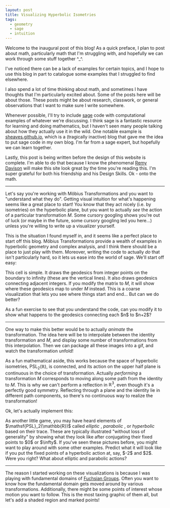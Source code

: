 ```yaml
---
layout: post
title: Visualizing Hyperbolic Isometries
tags:
  - geometry
  - sage
  - intuition
---
```


Welcome to the inaugural post of this blog! As a quick preface, I plan
to post about math, particularly math that I'm struggling with, and hopefully
we can work through some stuff together ^_^.

I've noticed there can be a lack of examples for certain topics,
and I hope to use this blog in part to catalogue some examples that I
struggled to find elsewhere.

I also spend a lot of time thinking about math, and sometimes I have thoughts
that I'm particularly excited about. Some of the posts here will be about
those. These posts might be about research, classwork, or general observations
that I want to make sure I write somewhere.

Whenever possible, I'll try to include [sage](https://sagemath.org) code with
computational examples of whatever we're discussing. I think sage is a
fantastic resource for learning and doing mathematics, but I haven't seen
many people talking about how they actually use it in the wild. One notable
example is [sheaves.github.io](https://sheaves.github.io), which is a
(tragically inactive) blog that gave me the idea to put sage code in my own
blog. I'm far from a sage expert, but hopefully we can learn together.

Lastly, this post is being written before the design of this website is
complete. I'm able to do that because I know the phenomenal
[Remy Davison](https://remydavison.com/) will make this site look great
by the time you're reading this. I'm super grateful for both his friendship
and his Design Skills. Ok - onto the math.

---

Let's say you're working with Möbius Transformations and you want to
"understand what they do". Getting visual intuition for what's happening
seems like a great place to start!
You know that they act nicely
(i.e. by isometries) on the hyperbolic plane, but you want to actually _see_
the action of a particular transformation $M$.
Some cursory googling shows you're out of luck
(or maybe in the future, some cursory googling led you here...)
unless you're willing to write up a visualizer yourself.

This is the situation I found myself in, and it seems like a perfect
place to start off this blog. Möbius Transformations provide a wealth
of examples in hyperbolic geometry and complex analysis, and I think there
should be a place to just play with them. Moreover, writing the code to
actually _do_ that isn't particularly hard, so it lets us ease into
the world of sage. We'll start off easy:

<div class="linked_auto">
<script type="text/x-sage">
from sage.geometry.hyperbolic_space.hyperbolic_model import moebius_transform
H2 = HyperbolicPlane().UHP() # the Upper Half Plane model

# How many (vertical) geodesics should we actually show?
# I think showing from -2 to 10 seems sensible to start, but
# if you're working with transformations that do stuff far
# from the origin you might want to change this.
l = -2
r = 10

# We should also choose how high we want our plot to be. Again,
# I chose something sensible for small examples, but you might want
# to change this depending on what you're working with.
yMin = 0
yMax = 5


# Now we start the real work:
def basicPlot(M=None, showAxes=True):
    if M == None:
        M = matrix([[1,0],[0,1]])

    # We're going to plot geodesics (in different colors) so that we
    # can follow the transformation.
    # What colors should we interpolate between?
    colorL = Color("#16365D") # This is a slate blue
    colorR = Color("#09B811") # This is a light green


    toShow = plot([])
    for n in range(r-l):
        color = colorL.blend(colorR, n/(r-l))

        # The image of the vertical geodesic at point n
        p1 = moebius_transform(M, l+n) # hit the point l+n with the transformation M
        p2 = moebius_transform(M, Infinity)

        g = H2.get_geodesic(p1,p2)
        toShow += g.plot(color=color, axes=showAxes)

        # The image of a geodesic between points n and n+1
        p1 = moebius_transform(M, l+n)
        p2 = moebius_transform(M, l+n+1)
        g = H2.get_geodesic(p1,p2)

        # We darken the color of these geodesics to distinguish them
        # from the vertical ones after applying the transformation.
        toShow += g.plot(color=color.darker(), axes=showAxes)

    toShow.set_axes_range(l,r,yMin,yMax)

    return toShow

# Finally, we'll use an interactive wrapper so that we don't have
# to manually edit this code to do stuff with the visualizer!
@interact
def _(M = input_grid(2,2, default = [[1,0],[0,1]], label='M=', to_value=matrix), axes=True):
  basicPlot(matrix(M), showAxes=axes).show()
</script>
</div>

This cell is simple. It draws the geodesics from integer points on the boundary
to infinity (these are the vertical lines). It also draws geodesics connecting
adjacent integers. If you modify the matrix to $M$, it will show where these
geodesics map to under $M$ instead. This is a coarse visualization that
lets you see where things start and end... But can we do better?

<div class="boxed">
  As a fun exercise to see that you understand the code,
  can you modify it to show what happens to the geodesics connecting
  each $n$ to $n+2$?
</div>

---

One way to make this better would be to actually _animate_ the transformation.
The idea here will be to interpolate between the identity transformation and $M$,
and display some number of transformations from this interpolation. Then we
can package all these images into a gif, and watch the transformation unfold!

As a fun mathematical aside, this works because the space of
hyperbolic isometries, $\mathsf{PSL}_2 (\mathbb{R})$, is connected, and its
action on the upper half plane is continuous in the choice of transformation.
Actually *performing* a transformation $M$ corresponds to moving along some
path from the identity to $M$. This is why we can't perform a
reflection in $\mathbb{R}^3$, even though it's a perfectly good symmetry.
Reflecting through a plane and the identity lie in different path components,
so there's no continuous way to realize the transformation!

Ok, let's actually implement this:

<div class="linked_auto">
<script type="text/x-sage">

# If you're playing along at home, this code relies on the code from the
# previous block. So make sure to copy that as well.

def animateTransformation(M,showAxes=True):
    # n is how many interpolations for the animation.
    # higher numbers <--> smoother animations <--> longer computation.
    # I wouldn't recommend going too high on this site, but I've found 50
    # is a good number when rendering it on a dedicated computer.
    n = 25
    I = matrix([[1,0],[0,1]])

    plots = [basicPlot(I + (i/n) * (M-I), showAxes) for i in range(n)]

    # Let's actually add some extra frames of the ending position so we can
    # focus on it better.
    plots += [basicPlot(M, showAxes) for i in range(5)]
    return animate(plots)

@interact
def _(M = input_grid(2,2, default = [[1,0],[0,1]], label='M=', to_value=matrix), axes=True):
  animateTransformation(M,axes).show()

</script>
</div>

<div class="boxed">
As another little game, you may have heard elements of
$\mathsf{PSL}_2(\mathbb{R})$ called <em> elliptic </em>, <em> parabolic </em>,
or <em> hyperbolic </em> based on their trace. These are typically illustrated
"without loss of generality"
by showing what they look like after conjugating their fixed points to $0$ or
$\infty$. If you've seen these pictures before, you might want to
play around with some other examples. Predict what it will look like
if you put the fixed points of a hyperbolic action at, say, $-2$ and $2$.
Were you right? What about elliptic and parabolic actions?
</div>

---

The reason I started working on these visualizations is because I was
playing with fundamental domains of
[Fuchsian Groups](https://en.wikipedia.org/wiki/Fuchsian_group). Often
you want to know how the fundamental domain gets moved around by various
transformations. Additionally, there might be some points of interest whose
motion you want to follow. This is the most taxing graphic of them all,
but let's add a shaded region and marked points!

<div class="linked_auto">
<script type="text/x-sage">
def advancedPlot(M, showAxes, markedPoints, shadedRegion):
    p = basicPlot(M, showAxes)

    # Start by adding the marked points

    colors = rainbow(len(markedPoints)) # get different colors for each pt

    def mkPoint(i):
        p = markedPoints[i]
        new_pt = moebius_transform(M,p)
        # make the point big, add a legend saying where it started, and make sure
        # it ends up _above_ the shading (that's what zorder is for)
        return point(CC(new_pt), size=50, legend_label=p, color=colors[i], zorder=2)

    marked = sum([mkPoint(i) for i in range(len(markedPoints))])

    # Next we shade the region which was mapped to by the given region.
    # That's another way of saying that a point p should be shaded whenever
    # M^{-1}(p) was in the region. This turns out to be slightly easier to
    # implement.

    x,y = var('x,y')
    Mi = M.inverse()

    ptOld = moebius_transform(Mi,x+I*y)
    (xOld, yOld) = (ptOld.real_part(), ptOld.imag_part())

    # Substitute the preimage of (x,y) into the inequality
    newRegion = [ineq.subs(x=xOld, y=yOld) for ineq in shadedRegion]

    # Now for the expensive bit. You can change "plot_points" to a smaller
    # value to make the computation more efficient, but you lose out on
    # how precise the shading looks surprisingly quickly. Alternatively,
    # if you're running this locally and your region doesn't look quite right,
    # you can bump it a little to get some more definition.
    shaded = region_plot(newRegion, (x,l,r), (y,yMin,yMax), incol='lightblue', bordercol='gray', plot_points=100)      

    # actually draw the figure
    return p + marked + shaded

@interact
def _(M = input_grid(2,2, default = [[5,-4],[1,3]], label='M=', to_value=matrix),
showAxes=True,
markedPoints=input_box([1,2+I], width=20, label='Marked Points'),
shadedRegion=input_box([0 < x, x < 1], width=20, label='Shaded Region'),
auto_update=False):
  # This is much more expensive, so actually animating it is out of the question.
  # It's a pretty easy exercise to combine this code with the previous cell
  # to make an animated version locally, though ^_^

  advancedPlot(M, showAxes, markedPoints, shadedRegion).show()
</script>
</div>

